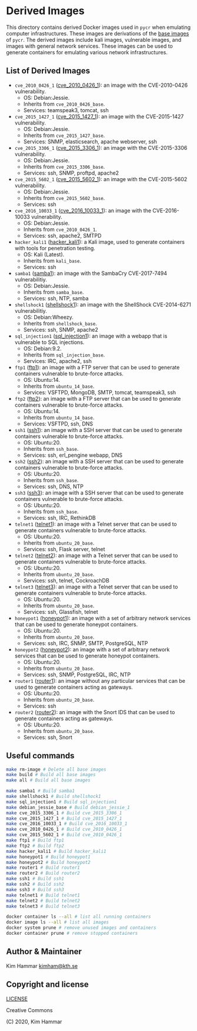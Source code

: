 # Derived Images

This directory contains derived Docker images used in `pycr` when emulating computer infrastructures. 
These images are derivations of the [base images](../base_images) of `pycr`. The derived images include
kali images, vulnerable images, and images with general network services. These images can be used to 
generate containers for emulating various network infrastructures.

## List of Derived Images

- `cve_2010_0426_1` ([cve_2010_0426_1](./cve_2010_0426_1)): an image with the CVE-2010-0426 vulnerability. 
     - OS: Debian:Jessie. 
     - Inherits from `cve_2010_0426_base`.
     - Services: teamspeak3, tomcat, ssh
- `cve_2015_1427_1` ([cve_2015_1427_1](./cve_2015_1427_1)): an image with the CVE-2015-1427 vulnerability. 
     - OS: Debian:Jessie. 
     - Inherits from `cve_2015_1427_base`.
     - Services: SNMP, elasticsearch, apache webserver, ssh
- `cve_2015_3306_1` ([cve_2015_3306_1](./cve_2015_3306_1)): an image with the CVE-2015-3306 vulnerability. 
     - OS: Debian:Jessie. 
     - Inherits from `cve_2015_3306_base`.
     - Services: ssh, SNMP, proftpd, apache2
- `cve_2015_5602_1` ([cve_2015_5602_1](./cve_2015_5602_1)): an image with the CVE-2015-5602 vulnerability. 
     - OS: Debian:Jessie. 
     - Inherits from `cve_2015_5602_base`.
     - Services: ssh
- `cve_2016_10033_1` ([cve_2016_10033_1](./cve_2016_10033_1)): an image with the CVE-2016-10033 vulnerability. 
     - OS: Debian:Jessie. 
     - Inherits from `cve_2010_0426_1`.
     - Services: ssh, apache2, SMTPD
- `hacker_kali1` ([hacker_kali1](./hacker_kali1)): a Kali image, used to generate containers with tools for penetration testing. 
     - OS: Kali (Latest). 
     - Inherits from `kali_base`.
     - Services: ssh
- `samba1` ([samba1](./samba1)): an image with the SambaCry CVE-2017-7494 vulnerabilitiy. 
     - OS: Debian:Jessie. 
     - Inherits from `samba_base`.
     - Services: ssh, NTP, samba
- `shellshock1` ([shellshock1](./shellshock1)): an image with the ShellShock CVE-2014-6271 vulnerabilitiy. 
     - OS: Debian:Wheezy. 
     - Inherits from `shellshock_base`.
     - Services: ssh, SNMP, apache2
- `sql_injection1` ([sql_injection1](./sql_injection1)): an image with a webapp that is vulnerable to SQL injections. 
     - OS: Debian:9.2. 
     - Inherits from `sql_injection_base`.
     - Services: IRC, apache2, ssh
- `ftp1` ([ftp1](./ftp1)): an image with a FTP server that can be used to generate containers vulnerable to brute-force attacks. 
     - OS: Ubuntu:14. 
     - Inherits from `ubuntu_14_base`.
     - Services: VSFTPD, MongoDB, SMTP, tomcat, teamspeak3, ssh
- `ftp2` ([ftp2](./ftp2)): an image with a FTP server that can be used to generate containers vulnerable to brute-force attacks. 
     - OS: Ubuntu:14. 
     - Inherits from `ubuntu_14_base`.
     - Services: VSFTPD, ssh, DNS
- `ssh1` ([ssh1](./ssh1)): an image with a SSH server that can be used to generate containers vulnerable to brute-force attacks. 
     - OS: Ubuntu:20. 
     - Inherits from `ssh_base`.
     - Services: ssh, erl_pengine webapp, DNS
- `ssh2` ([ssh2](./ssh2)): an image with a SSH server that can be used to generate containers vulnerable to brute-force attacks. 
     - OS: Ubuntu:20. 
     - Inherits from `ssh_base`.
     - Services: ssh, DNS, NTP
- `ssh3` ([ssh3](./ssh3)): an image with a SSH server that can be used to generate containers vulnerable to brute-force attacks. 
     - OS: Ubuntu:20. 
     - Inherits from `ssh_base`.
     - Services: ssh, IRC, RethinkDB
- `telnet1` ([telnet1](./telnet1)): an image with a Telnet server that can be used to generate containers vulnerable to brute-force attacks. 
     - OS: Ubuntu:20. 
     - Inherits from `ubuntu_20_base`.
     - Services: ssh, Flask server, telnet
- `telnet2` ([telnet2](./telnet2)): an image with a Telnet server that can be used to generate containers vulnerable to brute-force attacks. 
     - OS: Ubuntu:20. 
     - Inherits from `ubuntu_20_base`.
     - Services: ssh, telnet, CockroachDB
- `telnet3` ([telnet3](./telnet3)): an image with a Telnet server that can be used to generate containers vulnerable to brute-force attacks. 
     - OS: Ubuntu:20. 
     - Inherits from `ubuntu_20_base`.
     - Services: ssh, Glassfish, telnet
- `honeypot1` ([honeypot1](./honeypot1)): an image with a set of arbitrary network services that can be used to generate honeypot containers. 
     - OS: Ubuntu:20. 
     - Inherits from `ubuntu_20_base`.
     - Services: ssh, IRC, SNMP, SMTP, PostgreSQL, NTP
- `honeypot2` ([honeypot2](./honeypot2)): an image with a set of arbitrary network services that can be used to generate honeypot containers. 
     - OS: Ubuntu:20. 
     - Inherits from `ubuntu_20_base`.
     - Services: ssh, SNMP, PostgreSQL, IRC, NTP
- `router1` ([router1](./router1)): an image without any particular services that can be used to generate containers acting as gateways. 
     - OS: Ubuntu:20. 
     - Inherits from `ubuntu_20_base`.
     - Services: ssh
- `router2` ([router2](./router1)): an image with the Snort IDS that can be used to generate containers acting as gateways. 
     - OS: Ubuntu:20. 
     - Inherits from `ubuntu_20_base`.
     - Services: ssh, Snort

## Useful commands

```bash
make rm-image # Delete all base images
make build # Build all base images
make all # Build all base images

make samba1 # Build samba1
make shellshock1 # Build shellshock1
make sql_injection1 # Build sql_injection1
make debian_jessie_base # Build debian_jessie_1
make cve_2015_3306_1 # Build cve_2015_3306_1
make cve_2015_1427_1 # Build cve_2015_1427_1
make cve_2016_10033_1 # Build cve_2016_10033_1
make cve_2010_0426_1 # Build cve_2010_0426_1
make cve_2015_5602_1 # Build cve_2010_0426_1
make ftp1 # Build ftp1
make ftp2 # Build ftp2
make hacker_kali1 # Build hacker_kali1
make honeypot1 # Build honeypot1
make honeypot2 # Build honeypot2
make router1 # Build router1
make router2 # Build router2
make ssh1 # Build ssh1
make ssh2 # Build ssh2
make ssh3 # Build ssh3
make telnet1 # Build telnet1
make telnet2 # Build telnet2
make telnet3 # Build telnet3

docker container ls --all # list all running containers
docker image ls --all # list all images
docker system prune # remove unused images and containers
docker container prune # remove stopped containers      
```

## Author & Maintainer

Kim Hammar <kimham@kth.se>

## Copyright and license

[LICENSE](LICENSE.md)

Creative Commons

(C) 2020, Kim Hammar